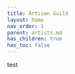 ```yaml
---
title: Artisan Guild
layout: home
nav_order: 1
parent: artists.md
has_children: true
has_toc: false
---
```

test
